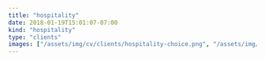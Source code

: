 ```yaml
---
title: "hospitality"
date: 2018-01-19T15:01:07-07:00
kind: "hospitality"
type: "clients"
images: ["/assets/img/cv/clients/hospitality-choice.png", "/assets/img/cv/clients/hospitality-pfchang.png"]
---
```


